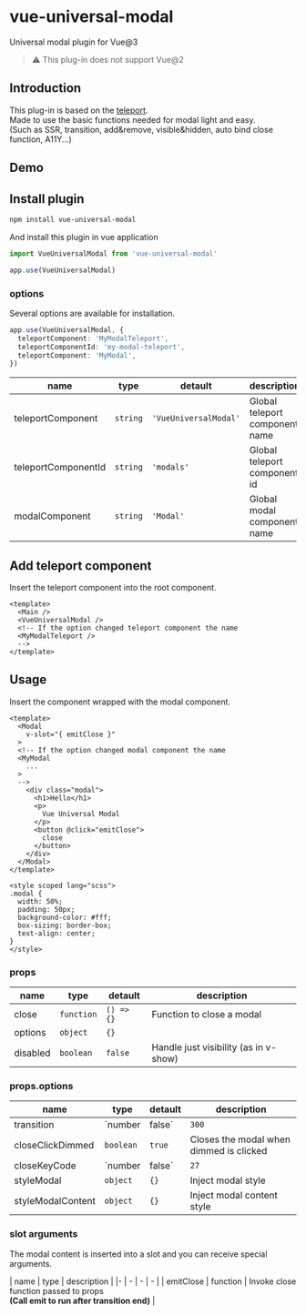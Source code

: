 # vue-universal-modal

Universal modal plugin for Vue@3  

> ⚠️ This plug-in does not support Vue@2

## Introduction

This plug-in is based on the <a href="https://v3.vuejs.org/guide/teleport.html#teleport" target="_blank">teleport</a>.  
Made to use the basic functions needed for modal light and easy.  
(Such as SSR, transition, add&remove, visible&hidden, auto bind close function, A11Y...)

## Demo



## Install plugin

```bash
npm install vue-universal-modal
```

And install this plugin in vue application

```ts
import VueUniversalModal from 'vue-universal-modal'

app.use(VueUniversalModal)
```

### options

Several options are available for installation.

```ts
app.use(VueUniversalModal, {
  teleportComponent: 'MyModalTeleport',
  teleportComponentId: 'my-modal-teleport',
  teleportComponent: 'MyModal',
})
```

| name | type | detault | description |
|- | - | - | - |
| teleportComponent | `string` | `'VueUniversalModal'` | Global teleport component name |
| teleportComponentId | `string` | `'modals'` | Global teleport component id |
| modalComponent | `string` | `'Modal'` | Global modal component name |

## Add teleport component

Insert the teleport component into the root component.

```vue
<template>
  <Main />
  <VueUniversalModal />
  <!-- If the option changed teleport component the name
  <MyModalTeleport />
  -->
</template>
```

## Usage

Insert the component wrapped with the modal component.

```vue
<template>
  <Modal
    v-slot="{ emitClose }"
  >
  <!-- If the option changed modal component the name
  <MyModal
    ...
  >
  -->
    <div class="modal">
      <h1>Hello</h1>
      <p>
        Vue Universal Modal
      </p>
      <button @click="emitClose">
        close
      </button>
    </div>
  </Modal>
</template>

<style scoped lang="scss">
.modal {
  width: 50%;
  padding: 50px;
  background-color: #fff;
  box-sizing: border-box;
  text-align: center;
}
</style>
```

### props

| name | type | detault | description |
|- | - | - | - |
| close | `function` | `() => {}` | Function to close a modal |
| options | `object` | `{}` |  |
| disabled | `boolean` | `false` | Handle just visibility (as in v-show) |

### props.options

| name | type | detault | description |
|- | - | - | - |
| transition | `number | false` | `300` | transition duration |
| closeClickDimmed | `boolean` | `true` | Closes the modal when dimmed is clicked |
| closeKeyCode | `number | false` | `27` | Handle just visibility (as in v-show) |
| styleModal | `object` | `{}` | Inject modal style |
| styleModalContent | `object` | `{}` | Inject modal content style |

### slot arguments

The modal content is inserted into a slot and you can receive special arguments.

| name | type | description |
|- | - | - | - |
| emitClose | function | Invoke close function passed to props<br>**(Call emit to run after transition end)** |